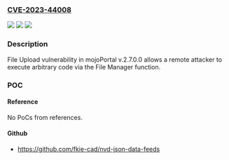 ### [CVE-2023-44008](https://cve.mitre.org/cgi-bin/cvename.cgi?name=CVE-2023-44008)
![](https://img.shields.io/static/v1?label=Product&message=n%2Fa&color=blue)
![](https://img.shields.io/static/v1?label=Version&message=n%2Fa&color=blue)
![](https://img.shields.io/static/v1?label=Vulnerability&message=n%2Fa&color=brighgreen)

### Description

File Upload vulnerability in mojoPortal v.2.7.0.0 allows a remote attacker to execute arbitrary code via the File Manager function.

### POC

#### Reference
No PoCs from references.

#### Github
- https://github.com/fkie-cad/nvd-json-data-feeds


